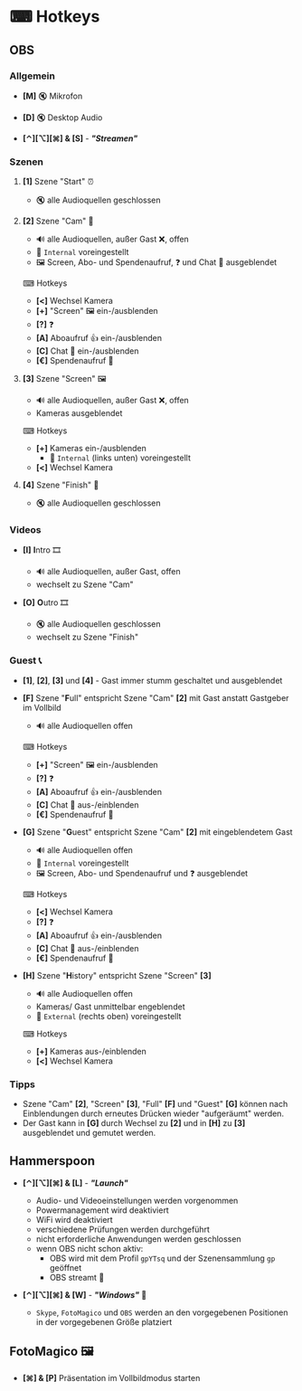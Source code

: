 # ⌨ Hotkeys

## OBS
### Allgemein
* **[M]** 🔇 Mikrofon
* **[D]** 🔇 Desktop Audio

* **[⌃][⌥][⌘] & [S]** - ***"Streamen"***

### Szenen
1. **[1]** Szene "Start" ⏰
    * 🔇 alle Audioquellen geschlossen

2. **[2]** Szene "Cam" 🎥
    * 🔊 alle Audioquellen, außer Gast ❌, offen
    * 🎥 `Internal` voreingestellt
    * 🖼 Screen, Abo- und Spendenaufruf, ❓ und Chat 💬 ausgeblendet

    ⌨ Hotkeys
    * **[<]** Wechsel Kamera
    * **[+]** "Screen" 🖼 ein-/ausblenden
    * **[?]** ❓
    * **[A]** Aboaufruf 👍 ein-/ausblenden
    * **[C]** Chat 💬 ein-/ausblenden
    * **[€]** Spendenaufruf 🤲

3. **[3]** Szene "Screen" 🖼
    * 🔊 alle Audioquellen, außer Gast ❌, offen
    * Kameras ausgeblendet

    ⌨ Hotkeys
    * **[+]** Kameras ein-/ausblenden
        * 🎥 `Internal` (links unten) voreingestellt
    * **[<]** Wechsel Kamera

4. **[4]** Szene "Finish" 🏁
    * 🔇 alle Audioquellen geschlossen

### Videos 
* **[I]** **I**ntro 🎞
    * 🔊 alle Audioquellen, außer Gast, offen
    * wechselt zu Szene "Cam"

* **[O]** **O**utro 🎞
    * 🔇 alle Audioquellen geschlossen
    * wechselt zu Szene "Finish"

### Guest 📞
* **[1]**, **[2]**, **[3]** und **[4]** - Gast immer stumm geschaltet und ausgeblendet

* **[F]** Szene "**F**ull" entspricht Szene "Cam" **[2]** mit Gast anstatt Gastgeber im Vollbild
    * 🔊 alle Audioquellen offen

    ⌨ Hotkeys
    * **[+]** "Screen" 🖼 ein-/ausblenden
    * **[?]** ❓
    * **[A]** Aboaufruf 👍 ein-/ausblenden
    * **[C]** Chat 💬 aus-/einblenden
    * **[€]** Spendenaufruf 🤲

* **[G]** Szene "**G**uest" entspricht Szene "Cam" **[2]** mit eingeblendetem Gast
    * 🔊 alle Audioquellen offen
    * 🎥 `Internal` voreingestellt
    * 🖼 Screen, Abo- und Spendenaufruf und ❓ ausgeblendet

    ⌨ Hotkeys
    * **[<]** Wechsel Kamera
    * **[?]** ❓
    * **[A]** Aboaufruf 👍 ein-/ausblenden
    * **[C]** Chat 💬 aus-/einblenden
    * **[€]** Spendenaufruf 🤲

* **[H]** Szene "**H**istory" entspricht Szene "Screen" **[3]**
    * 🔊 alle Audioquellen offen
    * Kameras/ Gast unmittelbar engeblendet
    * 🎥 `External` (rechts oben) voreingestellt

    ⌨ Hotkeys
    * **[+]** Kameras aus-/einblenden
    * **[<]** Wechsel Kamera

### Tipps
* Szene "Cam" **[2]**, "Screen" **[3]**, "Full" **[F]** und "Guest" **[G]** können nach Einblendungen durch erneutes Drücken wieder "aufgeräumt" werden.
* Der Gast kann in **[G]** durch Wechsel zu **[2]** und in **[H]** zu **[3]** ausgeblendet und gemutet werden.

## Hammerspoon
* **[⌃][⌥][⌘] & [L]** - ***"Launch"***
    * Audio- und Videoeinstellungen werden vorgenommen
    * Powermanagement wird deaktiviert
    * WiFi wird deaktiviert
    * verschiedene Prüfungen werden durchgeführt
    * nicht erforderliche Anwendungen werden geschlossen
    * wenn OBS nicht schon aktiv: 
        * OBS wird mit dem Profil `gpYTsq` und der Szenensammlung `gp` geöffnet
        * OBS streamt 🔴

* **[⌃][⌥][⌘] & [W]** - ***"Windows"*** 🔧
    * `Skype`, `FotoMagico` und `OBS` werden an den vorgegebenen Positionen in der vorgegebenen Größe platziert 

## FotoMagico 🖼
* **[⌘] & [P]** Präsentation im Vollbildmodus starten
